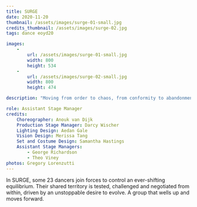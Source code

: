 ```yaml
---
title: SURGE
date: 2020-11-20
thumbnail: /assets/images/surge-01-small.jpg
credits_thumbnail: /assets/images/surge-02.jpg
tags: dance eoyd20

images:
    -
        url: /assets/images/surge-01-small.jpg
        width: 800
        height: 534
    -
        url: /assets/images/surge-02-small.jpg
        width: 800
        height: 474

description: "Moving from order to chaos, from conformity to abandonment"

role: Assistant Stage Manager
credits:
    Choreographer: Anouk van Dijk
    Production Stage Manager: Darcy Wischer
    Lighting Design: Aedan Gale
    Vision Design: Merissa Tang
    Set and Costume Design: Samantha Hastings
    Assistant Stage Managers: 
        - George Richardson
        - Theo Viney
photos: Gregory Lorenzutti
---
```


In SURGE, some 23 dancers join forces to control an ever-shifting equilibrium. Their shared territory is tested, challenged and negotiated from within, driven by an unstoppable desire to evolve. A group that wells up and moves forward.